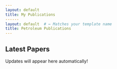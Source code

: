 ```yaml
---
layout: default
title: My Publications
------
layout: default  # ← Matches your template name
title: Petroleum Publications
---
```

## Latest Papers
Updates will appear here automatically!
